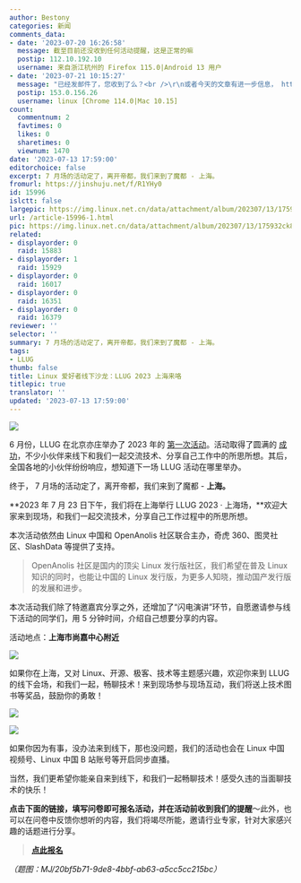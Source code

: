 ```yaml
---
author: Bestony
categories: 新闻
comments_data:
- date: '2023-07-20 16:26:58'
  message: 截至目前还没收到任何活动提醒，这是正常的嘛
  postip: 112.10.192.10
  username: 来自浙江杭州的 Firefox 115.0|Android 13 用户
- date: '2023-07-21 10:15:27'
  message: "已经发邮件了，您收到了么？<br />\r\n或者今天的文章有进一步信息， https://linux.cn/article-16017-1.html"
  postip: 153.0.156.26
  username: linux [Chrome 114.0|Mac 10.15]
count:
  commentnum: 2
  favtimes: 0
  likes: 0
  sharetimes: 0
  viewnum: 1470
date: '2023-07-13 17:59:00'
editorchoice: false
excerpt: 7 月场的活动定了，离开帝都，我们来到了魔都 - 上海。
fromurl: https://jinshuju.net/f/R1YHy0
id: 15996
islctt: false
largepic: https://img.linux.net.cn/data/attachment/album/202307/13/175932ck8w40w08eehj4p9.jpg
url: /article-15996-1.html
pic: https://img.linux.net.cn/data/attachment/album/202307/13/175932ck8w40w08eehj4p9.jpg.thumb.jpg
related:
- displayorder: 0
  raid: 15883
- displayorder: 1
  raid: 15929
- displayorder: 0
  raid: 16017
- displayorder: 0
  raid: 16351
- displayorder: 0
  raid: 16379
reviewer: ''
selector: ''
summary: 7 月场的活动定了，离开帝都，我们来到了魔都 - 上海。
tags:
- LLUG
thumb: false
title: Linux 爱好者线下沙龙：LLUG 2023 上海来咯
titlepic: true
translator: ''
updated: '2023-07-13 17:59:00'
---
```


![](https://img.linux.net.cn/data/attachment/album/202307/13/175932ck8w40w08eehj4p9.jpg)


6 月份，LLUG 在北京亦庄举办了 2023 年的 [第一次活动](/article-15883-1.html)。活动取得了圆满的 [成功](/article-15929-1.html)，不少小伙伴来线下和我们一起交流技术、分享自己工作中的所思所想。其后，全国各地的小伙伴纷纷响应，想知道下一场 LLUG 活动在哪里举办。


终于， 7 月场的活动定了，离开帝都，我们来到了魔都 - **上海。**


**2023 年 7 月 23 日下午，我们将在上海举行 LLUG 2023 · 上海场，**欢迎大家来到现场，和我们一起交流技术，分享自己工作过程中的所思所想。


本次活动依然由 Linux 中国和 OpenAnolis 社区联合主办，奇虎 360、图灵社区、SlashData 等提供了支持。



> OpenAnolis 社区是国内的顶尖 Linux 发行版社区，我们希望在普及 Linux 知识的同时，也能让中国的 Linux 发行版，为更多人知晓，推动国产发行版的发展和进步。


本次活动我们除了特邀嘉宾分享之外，还增加了“闪电演讲”环节，自愿邀请参与线下活动的同学们，用 5 分钟时间，介绍自己想要分享的内容。


活动地点：**上海市尚嘉中心附近**


![](https://img.linux.net.cn/data/attachment/album/202307/13/180026xxjdxddeaajwzxdd.jpg)


如果你在上海，又对 Linux、开源、极客、技术等主题感兴趣，欢迎你来到 LLUG 的线下会场，和我们一起，畅聊技术！来到现场参与现场互动，我们将送上技术图书等奖品，鼓励你的勇敢！


![](https://img.linux.net.cn/data/attachment/album/202307/13/180033y05b2s29u0p8qxrb.jpg)


![](https://img.linux.net.cn/data/attachment/album/202307/13/175945ynanw84mi1ngbxa5.jpg)


如果你因为有事，没办法来到线下，那也没问题，我们的活动也会在 Linux 中国视频号、Linux 中国 B 站账号等开启同步直播。


当然，我们更希望你能亲自来到线下，和我们一起畅聊技术！感受久违的当面聊技术的快乐！


**点击下面的链接，填写问卷即可报名活动，并在活动前收到我们的提醒**～此外，也可以在问卷中反馈你想听的内容，我们将竭尽所能，邀请行业专家，针对大家感兴趣的话题进行分享。



> 
> **[点此报名](https://jinshuju.net/f/R1YHy0)**
> 
> 
> 


*（题图：MJ/20bf5b71-9de8-4bbf-ab63-a5cc5cc215bc）*